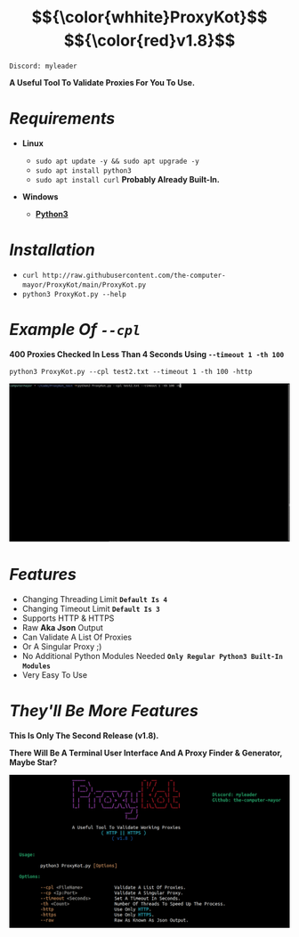 # $${\color{whhite}ProxyKot}$$ $${\color{red}v1.8}$$

`Discord: myleader`

**A Useful Tool To Validate Proxies For You To Use.**
# *Requirements*
- **Linux**
   -  `sudo apt update -y && sudo apt upgrade -y`
   -  `sudo apt install python3`
   - `sudo apt install curl` **Probably Already Built-In.**

- **Windows**
   - **[Python3](www.python.org)**
# *Installation*
   - `curl http://raw.githubusercontent.com/the-computer-mayor/ProxyKot/main/ProxyKot.py`
   - `python3 ProxyKot.py --help`
# *Example Of `--cpl`*
**400 Proxies Checked In Less Than 4 Seconds Using `--timeout 1 -th 100`**  
```console
python3 ProxyKot.py --cpl test2.txt --timeout 1 -th 100 -http
```
![](http://github.com/the-computer-mayor/computer-mayor-db/blob/main/cpl1.8.gif?raw=true)
# *Features*
- Changing Threading Limit **`Default Is 4`**
- Changing Timeout Limit **`Default Is 3`**
- Supports HTTP & HTTPS
- Raw **Aka Json** Output
- Can Validate A List Of Proxies
- Or A Singular Proxy ;)
- No Additional Python Modules Needed **`Only Regular Python3 Built-In Modules`**
- Very Easy To Use 
# *They'll Be More Features* 
**This Is Only The Second Release (v1.8).**

**There Will Be A Terminal User Interface And A Proxy Finder & Generator, Maybe Star?**

![](https://github.com/the-computer-mayor/computer-mayor-db/blob/main/ProxyKotv1.8.png?raw=true)

